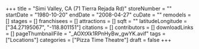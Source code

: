 +++
title = "Simi Valley, CA (71 Tierra Rejada Rd)"
storeNumber = ""
startDate = "1980-10-20"
endDate = "2008-04-27"
cuDate = ""
remodels = []
stages = []
franchisees = []
attractions = []
sqft = ""
latitudeLongitude = ["34.27195067", "-118.801151"]
citations = []
contributors = []
downloadLinks = []
pageThumbnailFile = "_AOXtXk1RPnHyBw_gwYK.avif"
tags = ["Locations"]
categories = ["Pizza Time Theatre"]
draft = false
+++
